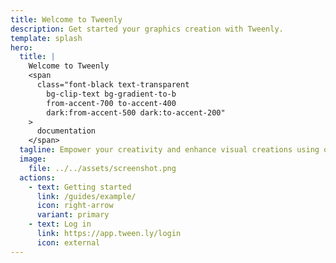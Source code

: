 ```yaml
---
title: Welcome to Tweenly
description: Get started your graphics creation with Tweenly.
template: splash
hero:
  title: |
    Welcome to Tweenly
    <span
      class="font-black text-transparent
        bg-clip-text bg-gradient-to-b
        from-accent-700 to-accent-400
        dark:from-accent-500 dark:to-accent-200"
    >
      documentation
    </span>
  tagline: Empower your creativity and enhance visual creations using our platform tailored for various broadcasters and graphic designers. 
  image:
    file: ../../assets/screenshot.png
  actions:
    - text: Getting started
      link: /guides/example/
      icon: right-arrow
      variant: primary
    - text: Log in
      link: https://app.tween.ly/login
      icon: external
---
```

